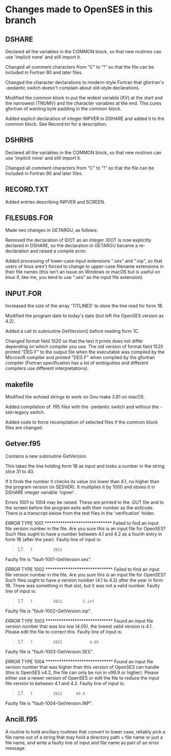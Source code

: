 # Changes made to OpenSES in this branch

DSHARE
------
Declared all the variables in the COMMON block, so that new routines can
use 'implicit none' and still import it.

Changed all comment characters from "C" to "!" so that the file can be
included in Fortran 90 and later files.

Changed the character declarations to modern-style Fortran that gfortran's
-pedantic switch doesn't complain about old-style declarations.

Modified the common block to put the widest variable (XV) at the start
and the narrowest (TNUMV) and the character variables at the end.  This
cures gfortran of wanting byte padding in the common block.

Added explicit declaration of integer INPVER in DSHARE and added it to
the common block.  See Record.txt for a description.


DSHRHS
------
Declared all the variables in the COMMON block, so that new routines can
use 'implicit none' and still import it.

Changed all comment characters from "C" to "!" so that the file can be
included in Fortran 90 and later files.


RECORD.TXT
----------

Added entries describing INPVER and SCREEN.


FILESUBS.FOR
------------
Made two changes in GETARGU, as follows:

Removed the declaration of IDOT as an integer.  IDOT is now explicitly
declared in DSHARE, so the declaration in GETARGU became a re-declaration
and raised a compile error.

Added processing of lower-case input extensions ".ses" and ".inp",
so that users of linux aren't forced to change to upper-case filename
extensions in their file names (this isn't an issue on Windows or
macOS but is useful on linux if, like me, you tend to use ".ses" as
the input file extension).


INPUT.FOR
---------
Increased the size of the array 'TITLINES' to store the line read for
form 1B.

Modified the program date to today's date (but left the OpenSES version
as 4.2).

Added a call to subroutine GetVersion() before reading form 1C.

Changed format field 1520 so that the text it prints does not differ
depending on which compiler you use.  The old version of format field
1520 printed "DEG F" to the output file when the executable was compiled
by the Microsoft compiler and printed "DEG  F" when compiled by the
gfortran compiler (Fortran specification has a lot of ambiguities and
different compilers use different interpretations).

makefile
--------
Modified the echoed strings to work on Gnu make 3.81 on macOS.

Added compilation of .f95 files with the -pedantic switch and without
the -std=legacy switch.

Added code to force recompilation of selected files if the common block
files are changed.


Getver.f95
----------

Contains a new subroutine GetVersion.

This takes the line holding form 1B as input and looks a number in the
string slice 31 to 40.

If it finds the number it checks its value (no lower than 4.1, no
higher than the program version (in SESVER).  It multiplies it by 1000
and stores it in DSHARE integer variable 'inpver'.

Errors 1001 to 1004 may be raised.  These are printed to the .OUT file
and to the screen before the program exits with their number as the
exitcode.  There is a transcript below from the test files in the
'verification' folder.

*ERROR* TYPE 1001                    ******************************
Failed to find an input file version number in the file.  Are
you sure this is an input file for OpenSES?  Such files ought
to have a number between 4.1 and 4.2 as a fourth entry in
form 1B (after the year).
Faulty line of input is:
> 17.       7         2022
Faulty file is "fault-1001-GetVersion.ses".

*ERROR* TYPE 1002                    ******************************
Failed to find an input file version number in the file.  Are
you sure this is an input file for OpenSES?  Such files ought to
have a version number (4.1 to 4.2) after the year in form 1B.
There was something in that slot, but it was not a valid number.
Faulty line of input is:
> 17.       7         2022         5.inf
Faulty file is "fault-1002-GetVersion.inp".

*ERROR* TYPE 1003                    ******************************
Found an input file version number that was too low (4.05),
the lowest valid version is 4.1.  Please edit the file to
correct this.
Faulty line of input is:
> 17.       7         2022            4.05
Faulty file is "fault-1003-GetVersion.SES".

*ERROR* TYPE 1004                    ******************************
Found an input file version number that was higher than this
version of OpenSES can handle (this is OpenSES v4.2, the file
can only be run in v99.9 or higher).  Please either use a newer
version of OpenSES or edit the file to reduce the input file
version to between 4.1 and 4.2.
Faulty line of input is:
> 17.       7         2022      99.9
Faulty file is "fault-1004-GetVersion.INP".

Ancill.f95
----------

A routine to hold ancillary routines that convert to lower case, reliably
pick a file name out of a string that may hold a directory path + file name
or just a file name, and write a faulty line of input and file name as
part of an error message.

